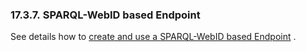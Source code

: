 <div>

<div>

<div>

<div>

### 17.3.7. SPARQL-WebID based Endpoint

</div>

</div>

</div>

See details how to
<a href="rdfsparqlprotocolendpoint.html#sparqloauthendpointfoafssl"
class="link" title="WebID Protocol ACLs">create and use a SPARQL-WebID
based Endpoint</a> .

</div>
